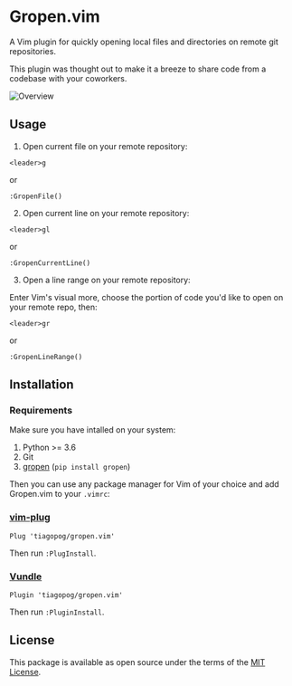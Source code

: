 Gropen.vim
=============

A Vim plugin for quickly opening local files and directories on remote git
repositories.

This plugin was thought out to make it a breeze to share code
from a codebase with your coworkers.

![Overview](./overview.gif)

Usage
-----

1) Open current file on your remote repository:

```vim
<leader>g
```

or

```vim
:GropenFile()
```

2) Open current line on your remote repository:

```vim
<leader>gl
```

or

```vim
:GropenCurrentLine()
```

3) Open a line range on your remote repository:

Enter Vim's visual more, choose the portion of code you'd like
to open on your remote repo, then:

```vim
<leader>gr
```

or

```vim
:GropenLineRange()
```

Installation
------------

### Requirements

Make sure you have intalled on your system:

1. Python >= 3.6
2. Git
3. [gropen](https://github.com/tiagopog/gropen) (`pip install gropen`)

Then you can use any package manager for Vim of your choice and add Gropen.vim to your `.vimrc`:

### [vim-plug](https://github.com/junegunn/vim-plug)

```vim
Plug 'tiagopog/gropen.vim'
```

Then run `:PlugInstall`.

### [Vundle](https://github.com/VundleVim/Vundle.vim)

```vim
Plugin 'tiagopog/gropen.vim'
```

Then run `:PluginInstall`.

License
-------

This package is available as open source under the terms of the [MIT License](https://opensource.org/licenses/MIT).
